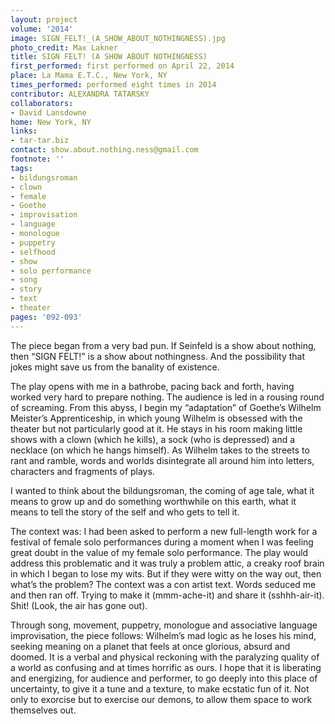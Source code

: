 ```yaml
---
layout: project
volume: '2014'
image: SIGN_FELT!_(A_SHOW_ABOUT_NOTHINGNESS).jpg
photo_credit: Max Lakner
title: SIGN FELT! (A SHOW ABOUT NOTHINGNESS)
first_performed: first performed on April 22, 2014
place: La Mama E.T.C., New York, NY
times_performed: performed eight times in 2014
contributor: ALEXANDRA TATARSKY
collaborators:
- David Lansdowne
home: New York, NY
links:
- tar-tar.biz
contact: show.about.nothing.ness@gmail.com
footnote: ''
tags:
- bildungsroman
- clown
- female
- Goethe
- improvisation
- language
- monologue
- puppetry
- selfhood
- show
- solo performance
- song
- story
- text
- theater
pages: '092-093'
---
```


The piece began from a very bad pun. If Seinfeld is a show about nothing, then “SIGN FELT!” is a show about nothingness. And the possibility that jokes might save us from the banality of existence.

The play opens with me in a bathrobe, pacing back and forth, having worked very hard to prepare nothing. The audience is led in a rousing round of screaming. From this abyss, I begin my “adaptation” of Goethe’s Wilhelm Meister’s Apprenticeship, in which young Wilhelm is obsessed with the theater but not particularly good at it. He stays in his room making little shows with a clown (which he kills), a sock (who is depressed) and a necklace (on which he hangs himself). As Wilhelm takes to the streets to rant and ramble, words and worlds disintegrate all around him into letters, characters and fragments of plays.

I wanted to think about the bildungsroman, the coming of age tale, what it means to grow up and do something worthwhile on this earth, what it means to tell the story of the self and who gets to tell it.

The context was: I had been asked to perform a new full-length work for a festival of female solo performances during a moment when I was feeling great doubt in the value of my female solo performance. The play would address this problematic and it was truly a problem attic, a creaky roof brain in which I began to lose my wits. But if they were witty on the way out, then what’s the problem? The context was a con artist text. Words seduced me and then ran off. Trying to make it (mmm-ache-it) and share it (sshhh-air-it). Shit! (Look, the air has gone out).

Through song, movement, puppetry, monologue and associative language improvisation, the piece follows: Wilhelm’s mad logic as he loses his mind, seeking meaning on a planet that feels at once glorious, absurd and doomed. It is a verbal and physical reckoning with the paralyzing quality of a world as confusing and at times horrific as ours. I hope that it is liberating and energizing, for audience and performer, to go deeply into this place of uncertainty, to give it a tune and a texture, to make ecstatic fun of it. Not only to exorcise but to exercise our demons, to allow them space to work themselves out.
